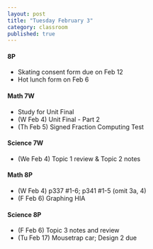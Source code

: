 ```yaml
---
layout: post
title: "Tuesday February 3"
category: classroom
published: true
---
```

#### 8P
* Skating consent form due on Feb 12
* Hot lunch form on Feb 6

#### Math 7W
* Study for Unit Final
* (W Feb 4) Unit Final - Part 2 
* (Th Feb 5) Signed Fraction Computing Test

#### Science 7W
* (We Feb 4) Topic 1 review & Topic 2 notes

#### Math 8P
* (W Feb 4) p337 #1-6; p341 #1-5 (omit 3a, 4)
* (F Feb 6) Graphing HIA

#### Science 8P
* (F Feb 6) Topic 3 notes and review 
* (Tu Feb 17) Mousetrap car; Design 2 due
